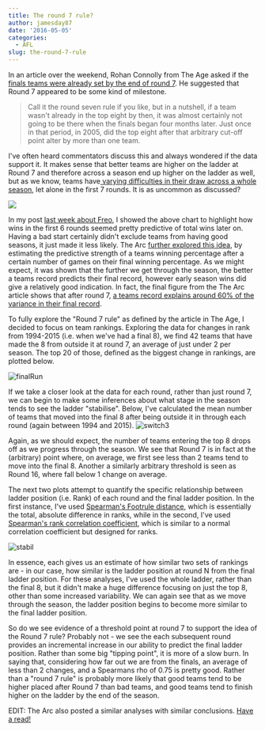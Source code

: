 ```yaml
---
title: The round 7 rule?
author: jamesday87
date: '2016-05-05'
categories:
  - AFL
slug: the-round-7-rule
---
```


In an article over the weekend, Rohan Connolly from The Age asked if the [finals teams were already set by the end of round 7](http://www.theage.com.au/afl/afl-news/afl-2016-is-the-final-eight-already-done-and-dusted-20160502-gokd93.html). He suggested that Round 7 appeared to be some kind of milestone.

<blockquote>Call it the round seven rule if you like, but in a nutshell, if a team wasn't already in the top eight by then, it was almost certainly not going to be there when the finals began four months later. Just once in that period, in 2005, did the top eight after that arbitrary cut-off point alter by more than one team.</blockquote>

I've often heard commentators discuss this and always wondered if the data support it. It makes sense that better teams are higher on the ladder at Round 7 and therefore across a season end up higher on the ladder as well, but as we know, teams have[ varying difficulties in their draw across a whole season](http://footymaths.blogspot.com.au/p/we-have-posted-before-on-this-blog.html), let alone in the first 7 rounds. It is as uncommon as discussed?

![](http://i2.wp.com/plussixoneblog.com/img/2016/04/RelAndMost.gif?resize=640%2C452)

In my post [last week about Freo](http://plussixoneblog.com/2016/04/28/annus-horribilis-fremantle/), I showed the above chart to highlight how wins in the first 6 rounds seemed pretty predictive of total wins later on. Having a bad start certainly didn't exclude teams from having good seasons, it just made it less likely. The Arc [further explored this idea](https://thearcfooty.com/2016/05/01/how-meaningful-is-a-teams-record-at-this-point-of-the-season/), by estimating the predictive strength of a teams winning percentage after a certain number of games on their final winning percentage. As we might expect, it was shown that the further we get through the season, the better a teams record predicts their final record, however early season wins did give a relatively good indication. In fact, the final figure from the The Arc article shows that after round 7, [a teams record explains around 60% of the variance in their final record](https://thearcfootydotcom.files.wordpress.com/2016/05/regroundsr22.png).

To fully explore the "Round 7 rule" as defined by the article in The Age, I decided to focus on team rankings. Exploring the data for changes in rank from 1994-2015 (i.e. when we've had a final 8), we find 42 teams that have made the 8 from outside it at round 7, an average of just under 2 per season. The top 20 of those, defined as the biggest change in rankings, are plotted below.

![finalRun](http://plussixoneblog.com/img/2016/05/finalRun.gif)

If we take a closer look at the data for each round, rather than just round 7, we can begin to make some inferences about what stage in the season tends to see the ladder "stabilise". Below, I've calculated the mean number of teams that moved into the final 8 after being outside it in through each round (again between 1994 and 2015).
![switch3](http://plussixoneblog.com/img/2016/05/switch3.gif)

Again, as we should expect, the number of teams entering the top 8 drops off as we progress through the season. We see that Round 7 is in fact at the (arbitrary) point where, on average, we first see less than 2 teams tend to move into the final 8. Another a similarly arbitrary threshold is seen as Round 16, where fall below 1 change on average.

The next two plots attempt to quantify the specific relationship between ladder position (i.e. Rank) of each round and the final ladder position. In the first instance, I've used [Spearman's Footrule distance](http://people.revoledu.com/kardi/tutorial/Similarity/FootruleDistance.html), which is essentially the total, absolute difference in ranks, while in the second, I've used [Spearman's rank correlation coefficient](https://en.wikipedia.org/wiki/Spearman%27s_rank_correlation_coefficient), which is similar to a normal correlation coefficient but designed for ranks.

![stabil](http://plussixoneblog.com/img/2016/05/stabil.gif)

In essence, each gives us an estimate of how similar two sets of rankings are - in our case, how similar is the ladder position at round N from the final ladder position. For these analyses, I've used the whole ladder, rather than the final 8, but it didn't make a huge difference focusing on just the top 8, other than some increased variability. We can again see that as we move through the season, the ladder position begins to become more similar to the final ladder position.

So do we see evidence of a threshold point at round 7 to support the idea of the Round 7 rule? Probably not - we see the each subsequent round provides an incremental increase in our ability to predict the final ladder position. Rather than some big "tipping point", it is more of a slow burn. In saying that, considering how far out we are from the finals, an average of less than 2 changes, and a Spearmans rho of 0.75 is pretty good. Rather than a "round 7 rule" is probably more likely that good teams tend to be higher placed after Round 7 than bad teams, and good teams tend to finish higher on the ladder by the end of the season.

EDIT: The Arc also posted a similar analyses with similar conclusions. [Have a read!](https://thearcfooty.com/2016/05/05/how-early-is-the-top-eight-usually-set/)
